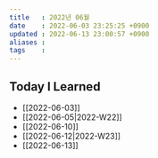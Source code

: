 ```yaml
---
title   : 2022년 06월 
date    : 2022-06-03 23:25:25 +0900
updated : 2022-06-13 23:00:57 +0900
aliases : 
tags    : 
---
```

## Today I Learned
- [[2022-06-03]]
- [[2022-06-05|2022-W22]]
- [[2022-06-10]]
- [[2022-06-12|2022-W23]]
- [[2022-06-13]]
